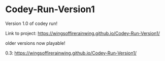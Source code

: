 # Codey-Run-Version1
Version 1.0 of codey run!

Link to project: https://wingsoffirerainwing.github.io/Codey-Run-Version1/

older versions now playable!

0.3: https://wingsoffirerainwing.github.io/Codey-Run-Version1/
